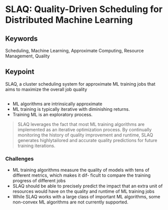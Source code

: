 # SLAQ: Quality-Driven Scheduling for Distributed Machine Learning

## Keywords

Scheduling, Machine Learning, Approximate Computing, Resource Management, Quality

## Keypoint

SLAQ, a cluster scheduling system for approximate ML training jobs that aims to maximize the overall job quality

## 

* ML algorithms are intrinsically approximate
* ML training is typically iterative with diminishing returns.
* Training ML is an exploratory process.

> SLAQ leverages the fact that most ML training algorithms
are implemented as an iterative optimization process.
By continually monitoring the history of quality
improvement and runtime, SLAQ generates highlytailored
and accurate quality predictions for future training
iterations.

### Challenges

* ML training algorithms measure the quality of
models with tens of different metrics, which makes it dif-
ficult to compare the training progress of different jobs
* SLAQ should be able to precisely predict the
impact that an extra unit of resources would have on
the quality and runtime of ML training jobs
* While SLAQ works with a large
class of important ML algorithms, some non-convex ML
algorithms are not currently supported.

